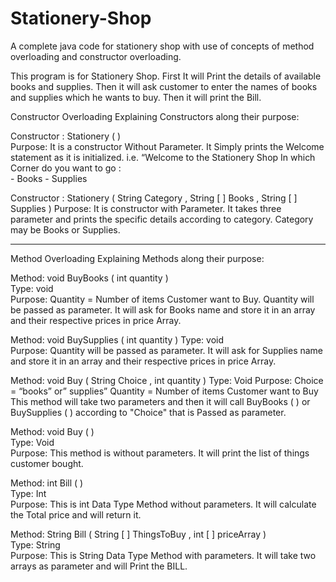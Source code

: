 # Stationery-Shop
A complete java code for stationery shop with use of concepts of method overloading and constructor overloading.

This program is for Stationery Shop. First It will Print the details of available books and supplies. Then it will ask customer to enter the names of books and supplies which he wants to buy. Then it will print the Bill.


Constructor Overloading
Explaining Constructors along their purpose:


Constructor	: Stationery ( )	
Purpose:      It is a constructor Without Parameter. It Simply prints the Welcome statement as it is initialized.
              i.e. “Welcome to the Stationery Shop 
              In which Corner do you want to go :  
                  -  Books
                  - Supplies  


Constructor	: Stationery ( String  Category ,  String [ ] Books , String [ ] Supplies )	
Purpose:      It is constructor with Parameter. It takes three parameter and prints the specific details according to category. Category may be Books or Supplies.

---------------------------------------------------------------------------

Method Overloading
Explaining Methods along their purpose:


Method:   void BuyBooks ( int quantity )	
Type:     void	
Purpose:  Quantity = Number of items Customer want to Buy. Quantity will be passed as parameter. 
          It will ask for Books name and store it in an array and their respective prices in price Array.


Method:   void BuySupplies ( int quantity )	
Type:     void	
Purpose:  Quantity will be passed as parameter. It will ask for Supplies name and store it in an array and their respective prices in price Array.


Method:   void Buy ( String Choice , int quantity )	
Type:     Void
Purpose:  Choice = “books” or” supplies”
          Quantity = Number of items Customer want to Buy
          This method will take two parameters and then it will call BuyBooks ( ) 
	       	or BuySupplies ( ) according to "Choice" that is Passed as parameter.


Method:   void Buy ( )	
Type:     Void	
Purpose:  This method is without parameters. It will print the list of things customer bought.


Method:   int Bill ( )	
Type:     Int 	
Purpose:  This is int Data Type Method without parameters. It will calculate the Total price and will return it.


Method:   String Bill ( String  [ ] ThingsToBuy , int [ ] priceArray )	
Type:     String	
Purpose:  This is String Data Type Method with parameters. It will take two arrays as parameter and will Print the BILL.
